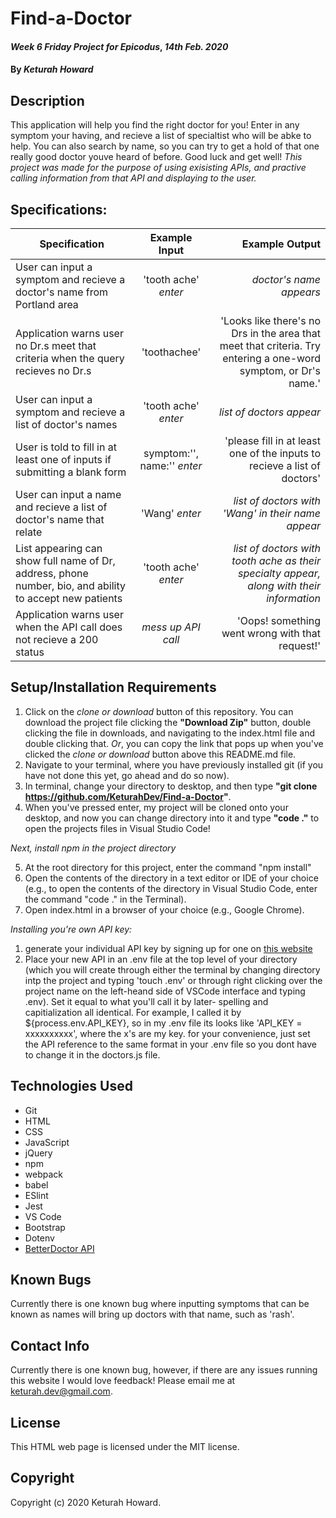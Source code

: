 # Find-a-Doctor

#### _Week 6 Friday Project for Epicodus_, _14th Feb. 2020_

#### By _**Keturah Howard**_

## Description

This application will help you find the right doctor for you! Enter in any symptom your having, and recieve a list of specialtist who will be abke to help. You can also search by name, so you can try to get a hold of that one really good doctor youve heard of before. Good luck and get well! *This project was made for the purpose of using exisisting APIs, and practive calling information from that API and displaying to the user.*

## Specifications:


| Specification | Example Input | Example Output |
| ------------- |:-------------:| -------------------:|
| User can input a symptom and recieve a doctor's name from Portland area | 'tooth ache' *enter* | *doctor's name appears* |
| Application warns user no Dr.s meet that criteria when the query recieves no Dr.s | 'toothachee' | 'Looks like there's no Drs in the area that meet that criteria. Try entering a one-word symptom, or Dr's name.' |
| User can input a symptom and recieve a list of doctor's names | 'tooth ache' *enter* | *list of doctors appear* |
| User is told to fill in at least one of inputs if submitting a blank form | symptom:'', name:'' *enter* | 'please fill in at least one of the inputs to recieve a list of doctors' |
| User can input a name and recieve a list of doctor's name that relate | 'Wang' *enter* | *list of doctors with 'Wang' in their name appear* |
| List appearing can show full name of Dr, address, phone number, bio, and ability to accept new patients | 'tooth ache' *enter* | *list of doctors with tooth ache as their specialty appear, along with their information* |
| Application warns user when the API call does not recieve a 200 status | *mess up API call* | 'Oops! something went wrong with that request!' |




## Setup/Installation Requirements

  1. Click on the *clone or download* button of this repository. You can download the project file clicking the **"Download Zip"** button, double clicking the file in downloads, and navigating to the index.html file and double clicking that. *Or*, you can copy the link that pops up when you've clicked the *clone or download* button above this README.md file.
  2. Navigate to your terminal, where you have previously installed git (if you have not done this yet, go ahead and do so now).
  3. In terminal, change your directory to desktop, and then type **"git clone https://github.com/KeturahDev/Find-a-Doctor"**.
  4. When you've pressed enter, my project will be cloned onto your desktop, and now you can change directory into it and type **"code ."** to open the projects files in Visual Studio Code!

_Next, install npm in the project directory_

5. At the root directory for this project, enter the command "npm install"
6. Open the contents of the directory in a text editor or IDE of your choice (e.g., to open the contents of the directory in Visual Studio Code, enter the command "code ." in the Terminal).
7. Open index.html in a browser of your choice (e.g., Google Chrome).

_Installing you're own API key:_
1. generate your individual API key by signing up for one on [this website](https://developer.betterdoctor.com/)
2. Place your new API in an .env file at the top level of your directory (which you will create through either the terminal by changing directory intp the project and typing 'touch .env' or through right clicking over the project name on the left-heand side of VSCode interface and typing .env). Set it equal to what you'll call it by later- spelling and capitialization all identical. For example, I called it by ${process.env.API\_KEY}, so in my .env file its looks like 'API_KEY = xxxxxxxxxx', where the x's are my key. for your convenience, just set the API reference to the same format in your .env file so you dont have to change it in the doctors.js file.

## Technologies Used

* Git
* HTML
* CSS
* JavaScript
* jQuery
* npm
* webpack
* babel
* ESlint
* Jest
* VS Code
* Bootstrap
* Dotenv
* [BetterDoctor API](https://developer.betterdoctor.com/)

## Known Bugs
Currently there is one known bug where inputting symptoms that can be known as names will bring up doctors with that name, such as 'rash'. 

## Contact Info 
Currently there is one known bug, however, if there are any issues running this website I would love feedback! Please email me at keturah.dev@gmail.com.

## License

This HTML web page is licensed under the MIT license.

## Copyright

Copyright (c) 2020 Keturah Howard.